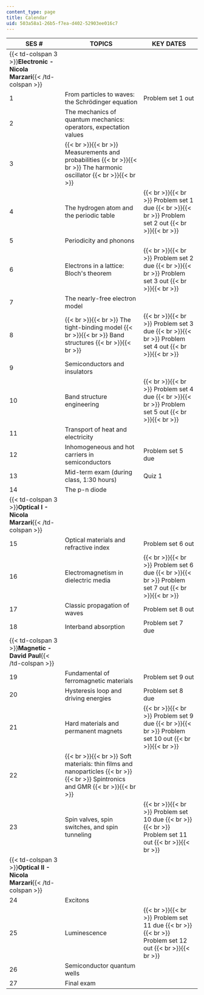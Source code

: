 ```yaml
---
content_type: page
title: Calendar
uid: 503a58a1-26b5-f7ea-d402-52903ee016c7
---
```


| SES # | TOPICS | KEY DATES |
| --- | --- | --- |
| {{< td-colspan 3 >}}**Electronic - Nicola Marzari**{{< /td-colspan >}} |||
| 1 | From particles to waves: the Schrödinger equation | Problem set 1 out |
| 2 | The mechanics of quantum mechanics: operators, expectation values | &nbsp; |
| 3 |  {{< br >}}{{< br >}} Measurements and probabilities {{< br >}}{{< br >}} The harmonic oscillator {{< br >}}{{< br >}}  | &nbsp; |
| 4 | The hydrogen atom and the periodic table |  {{< br >}}{{< br >}} Problem set 1 due {{< br >}}{{< br >}} Problem set 2 out {{< br >}}{{< br >}}  |
| 5 | Periodicity and phonons | &nbsp; |
| 6 | Electrons in a lattice: Bloch's theorem |  {{< br >}}{{< br >}} Problem set 2 due {{< br >}}{{< br >}} Problem set 3 out {{< br >}}{{< br >}}  |
| 7 | The nearly-free electron model | &nbsp; |
| 8 |  {{< br >}}{{< br >}} The tight-binding model {{< br >}}{{< br >}} Band structures {{< br >}}{{< br >}}  |  {{< br >}}{{< br >}} Problem set 3 due {{< br >}}{{< br >}} Problem set 4 out {{< br >}}{{< br >}}  |
| 9 | Semiconductors and insulators | &nbsp; |
| 10 | Band structure engineering |  {{< br >}}{{< br >}} Problem set 4 due {{< br >}}{{< br >}} Problem set 5 out {{< br >}}{{< br >}}  |
| 11 | Transport of heat and electricity | &nbsp; |
| 12 | Inhomogeneous and hot carriers in semiconductors | Problem set 5 due |
| 13 | Mid-term exam (during class, 1:30 hours) | Quiz 1 |
| 14 | The p-n diode | &nbsp; |
| {{< td-colspan 3 >}}**Optical I - Nicola Marzari**{{< /td-colspan >}} |||
| 15 | Optical materials and refractive index | Problem set 6 out |
| 16 | Electromagnetism in dielectric media |  {{< br >}}{{< br >}} Problem set 6 due {{< br >}}{{< br >}} Problem set 7 out {{< br >}}{{< br >}}  |
| 17 | Classic propagation of waves | Problem set 8 out |
| 18 | Interband absorption | Problem set 7 due |
| {{< td-colspan 3 >}}**Magnetic - David Paul**{{< /td-colspan >}} |||
| 19 | Fundamental of ferromagnetic materials | Problem set 9 out |
| 20 | Hysteresis loop and driving energies | Problem set 8 due |
| 21 | Hard materials and permanent magnets |  {{< br >}}{{< br >}} Problem set 9 due {{< br >}}{{< br >}} Problem set 10 out {{< br >}}{{< br >}}  |
| 22 |  {{< br >}}{{< br >}} Soft materials: thin films and nanoparticles {{< br >}}{{< br >}} Spintronics and GMR {{< br >}}{{< br >}}  | &nbsp; |
| 23 | Spin valves, spin switches, and spin tunneling |  {{< br >}}{{< br >}} Problem set 10 due {{< br >}}{{< br >}} Problem set 11 out {{< br >}}{{< br >}}  |
| {{< td-colspan 3 >}}**Optical II - Nicola Marzari**{{< /td-colspan >}} |||
| 24 | Excitons | &nbsp; |
| 25 | Luminescence |  {{< br >}}{{< br >}} Problem set 11 due {{< br >}}{{< br >}} Problem set 12 out {{< br >}}{{< br >}}  |
| 26 | Semiconductor quantum wells | &nbsp; |
| 27 | Final exam |